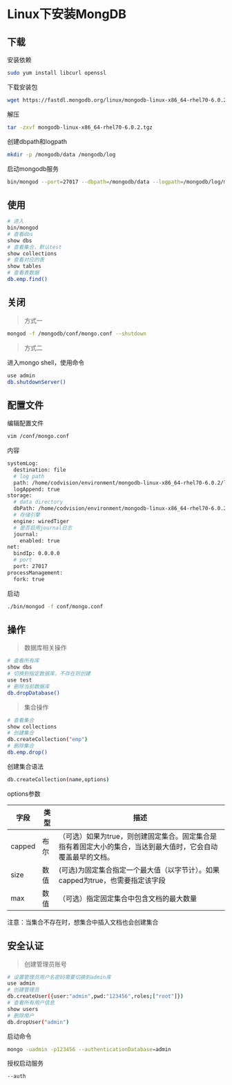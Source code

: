 # Linux下安装MongDB

## 下载

安装依赖

```sh
sudo yum install libcurl openssl
```

下载安装包

```sh
wget https://fastdl.mongodb.org/linux/mongodb-linux-x86_64-rhel70-6.0.2.tgz
```

解压

```sh
tar -zxvf mongodb-linux-x86_64-rhel70-6.0.2.tgz 
```

创建dbpath和logpath

```sh
mkdir -p /mongodb/data /mongodb/log
```

启动mongodb服务

```sh
bin/mongod --port=27017 --dbpath=/mongodb/data --logpath=/mongodb/log/mongodb.log --binf_ip=0.0.0.0 --fork
```

## 使用

```sh
# 进入
bin/mongod
# 查看dbs
show dbs
# 查看集合，默认test
show collections
# 查看对应的表
show tables
# 查看表数据
db.emp.find()
```

## 关闭

> 方式一

```sh
mongod -f /mongodb/conf/mongo.conf --shutdown
```

> 方式二

进入mongo shell，使用命令

```sh
use admin
db.shutdownServer()
```

## 配置文件

编辑配置文件

```sh
vim /conf/mongo.conf
```

内容

```sh
systemLog:
  destination: file
  # log path
  path: /home/codvision/environment/mongodb-linux-x86_64-rhel70-6.0.2/log/mongod.log
  logAppend: true
storage:
  # data directory
  dbPath: /home/codvision/environment/mongodb-linux-x86_64-rhel70-6.0.2/data
  # 存储引擎
  engine: wiredTiger
  # 是否启用journal日志
  journal:
    enabled: true
net:
  bindIp: 0.0.0.0
  # port
  port: 27017
processManagement:
  fork: true
```

启动

```sh
./bin/mongod -f conf/mongo.conf 
```

## 操作

> 数据库相关操作

```sh
# 查看所有库
show dbs
# 切换到指定数据库，不存在则创建
use test
# 删除当前数据库
db.dropDatabase()
```

> 集合操作

```sh
# 查看集合
show collections
# 创建集合
db.createCollection("emp")
# 删除集合
db.emp.drop()
```

创建集合语法

```sh
db.createCollection(name,options)
```

options参数

| 字段   | 类型 | 描述                                                         |
| ------ | ---- | ------------------------------------------------------------ |
| capped | 布尔 | （可选）如果为true，则创建固定集合。固定集合是指有着固定大小的集合，当达到最大值时，它会自动覆盖最早的文档。 |
| size   | 数值 | (可选)为固定集合指定一个最大值（以字节计）。如果capped为true，也需要指定该字段 |
| max    | 数值 | （可选）指定固定集合中包含文档的最大数量                     |

注意：当集合不存在时，想集合中插入文档也会创建集合

## 安全认证

> 创建管理员账号

```sh
# 设置管理员用户名密码需要切换到admin库
use admin
# 创建管理员
db.createUser({user:"admin",pwd:"123456",roles;["root"]})
# 查看所有用户信息
show users
# 删除用户
db.dropUser("admin")
```

启动命令

```sh
mongo -uadmin -p123456 --authenticationDatabase=admin 
```

授权启动服务

```sh
--auth
```

